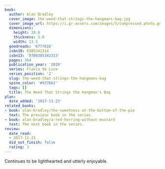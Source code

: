 ```yaml
---
book:
  author: Alan Bradley
  cover_image: the-weed-that-strings-the-hangmans-bag.jpg
  cover_image_url: https://i.gr-assets.com/images/S/compressed.photo.goodreads.com/books/1388266442l/6777616.jpg
  dimensions:
    height: 20.0
    thickness: 3.0
    width: 13.5
  goodreads: '6777616'
  isbn10: 0385342314
  isbn13: '9780385342315'
  pages: 364
  publication_year: '2010'
  series: Flavia de Luce
  series_position: '2'
  slug: the-weed-that-strings-the-hangmans-bag
  spine_color: '#937bb2'
  tags: []
  title: The Weed That Strings the Hangman's Bag
plan:
  date_added: '2017-11-23'
related_books:
- book: alan-bradley/the-sweetness-at-the-bottom-of-the-pie
  text: The previous book in the series.
- book: alan-bradley/a-red-herring-without-mustard
  text: The next book in the series.
review:
  date_read:
  - 2017-11-23
  did_not_finish: false
  rating: 3
---
```


Continues to be lighthearted and utterly enjoyable.
